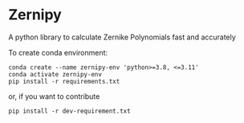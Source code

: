 # Zernipy
A python library to calculate Zernike Polynomials fast and accurately


To create conda environment:
```
conda create --name zernipy-env 'python>=3.8, <=3.11'
conda activate zernipy-env
pip install -r requirements.txt
```

or, if you want to contribute
```
pip install -r dev-requirement.txt
```
